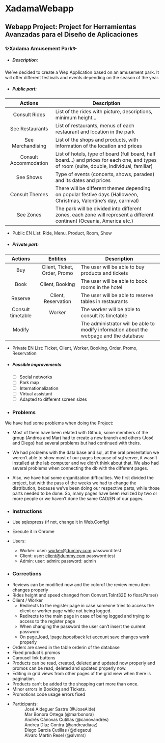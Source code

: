 # XadamaWebapp
## Webapp Project: Project for Herramientas Avanzadas para el Diseño de Aplicaciones
### :sparkles:Xadama Amusement Park:sparkles:

* ##### Description:  
We’ve decided to create a Wep Application based on an amusement park. It will offer different festivals and events depending on the season of the year.

* ##### Public part:  

Actions | Description
:-------:|------------
Consult Rides | List of the rides with picture, descriptions, minimum height...
See Restaurants | List of restaurants, menus of each restaurant and location in the park
See Merchandising | List of the shops and products, with information of the location and prices
Consult Accommodation | List of hotels, type of board (full board, half board...) and prices for each one, and types of room (suite, double, individual, familiar)
See Shows | Type of events (concerts, shows, parades) and its dates and prices
Consult Themes | There will be different themes depending on popular festive days (Halloween, Christmas, Valentine’s day, carnival)  
See Zones | The park will be divided into different zones, each zone will represent a different continent (Oceania, America etc.)

* Public EN List: Ride, Menu, Product, Room, Show

* ##### Private part:  

Actions | Entities | Description
:-------:|:-------:|------------
Buy | Client, Ticket, Order, Promo | The user will be able to buy products and tickets
Book | Client, Booking | The user will be able to book rooms in the hotel
Reserve | Client, Reservation | The user will be able to reserve tables in restaurants
Consult timetable | Worker | The worker will be able to consult its timetable
Modify | | The administrator will be able to modify information about the webpage and the database  

* Private EN List: Ticket, Client, Worker, Booking, Order, Promo, Reservation

* ##### Possible improvements  
  - [ ] Social networks
  - [ ] Park map
  - [ ] Internationalization
  - [ ] Virtual assistant
  - [ ] Adapted to different screen sizes
  
 * ### Problems
We have had some problems when doing the Project:
  
- Most of them have been related with Github, some members of the group (Andrea and Mar) had to create a new branch and others (José     and Diego) had several problems but had continued with theirs. 

- We had problems with the data base and sql, at the oral presentation we weren’t able to show most of our pages because of sql           server, it wasn’t installed at the lab computer and we didn’t think about that. We also had several problems when connecting the db     with the different pages.

- Also, we have had some organitzation difficulties. We first divided the project, but with the pass of the weeks we had to change      the distribution, because we’ve been doing our respective parts, while those parts needed to be done. So, many pages have been          realized by two or more people or we haven’t done the same CAD/EN of our pages.

* ### Instructions

- Use sqlexpress (if not, change it in Web.Config)

- Execute it in Chrome

- Users:
  - Worker:  user: worker@dummy.com password:test
  - Client:  user: client@dummy.com password:test
  - Admin: user: admin: password: admin
  
 * ### Corrections
  - Reviews can be modified now and the colorof the review menu item changes properly
  - Rides height and speed changed from Convert.ToInt32() to float.Parse()
  - Client / Worker
    - Redirects to the register page in case someone tries to access the client or worker page while not being logged.
    - Redirects to the main page in case of being logged and trying to access to the register page
    - When changing the password the user can’t insert the current password
    - On page_load, !page.ispostback let account save changes work properly
  - Orders are saved in the table orderin of the database
  - Fixed product’s promos
  - Carousel link buttons
  - Products can be read, created, deleted,and updated now properly and promos can be read, deleted and updated properly now.
  - Editing in grid views from other pages of the grid view when there is pagination.
  - Products can’t be added to the shopping cart more than once.
  - Minor errors in Booking and Tickets. 
  - Promotions code usage errors fixed

  
* Participants:  
&nbsp;&nbsp;&nbsp;&nbsp;&nbsp;&nbsp;&nbsp;&nbsp;&nbsp;&nbsp;José Aldeguer Sastre (@JoseAlde)  
&nbsp;&nbsp;&nbsp;&nbsp;&nbsp;&nbsp;&nbsp;&nbsp;&nbsp;&nbsp;Mar Bonora Ortega (@marbonora)  
&nbsp;&nbsp;&nbsp;&nbsp;&nbsp;&nbsp;&nbsp;&nbsp;&nbsp;&nbsp;Andrés Cánovas Cutillas (@canovandres)  
&nbsp;&nbsp;&nbsp;&nbsp;&nbsp;&nbsp;&nbsp;&nbsp;&nbsp;&nbsp;Andrea Díaz Contra (@andreadiaaz)  
&nbsp;&nbsp;&nbsp;&nbsp;&nbsp;&nbsp;&nbsp;&nbsp;&nbsp;&nbsp;Diego García Cutillas (@diegacu)  
&nbsp;&nbsp;&nbsp;&nbsp;&nbsp;&nbsp;&nbsp;&nbsp;&nbsp;&nbsp;Alvaro Martín Resel (@alvmrs)  
